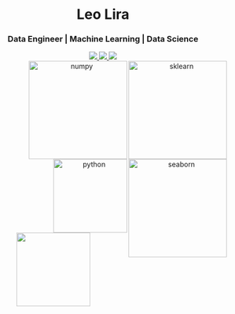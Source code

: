 <h1 align="center">Leo Lira </h1>
<div align="center">
<h3>Data Engineer | Machine Learning | Data Science</h3>

<a href="https://www.linkedin.com/in/liradiniz/" alt="Linkedin">
    <img src="https://img.shields.io/badge/LinkedIn-0077B5?style=for-the-badge&logo=linkedin&logoColor=white" />
 </a>
     
    
  <a href="http://api.whatsapp.com/send?phone=5516981438827" alt="WhatsApp">
    <img src="https://img.shields.io/badge/WhatsApp-25D366?style=for-the-badge&logo=whatsapp&logoColor=white"/>
    </a>
  
  <a href="liradiniz89@gmail.com">
    <img src="https://img.shields.io/badge/e‑mail-D14836.svg?style=for-the-badge&logo=GMail&logoColor=white">
    </a>
 </div>
 
<div align="center">
 <img width="200" align="right" src="https://upload.wikimedia.org/wikipedia/commons/0/05/Scikit_learn_logo_small.svg" alt="sklearn" /> 
 <img width="200" align="right" src="https://upload.wikimedia.org/wikipedia/commons/1/1a/NumPy_logo.svg" alt="numpy" /> 
 <img width="200" align="right" src="https://seaborn.pydata.org/_images/logo-tall-lightbg.svg" alt="seaborn" />
 <img width="150" align="right" src="https://cdn3.iconfinder.com/data/icons/logos-and-brands-adobe/512/267_Python-512.png" alt="python" />  
 
  
  <img height="150em" src="https://github-readme-stats.vercel.app/api/top-langs/?username=FireStrings&layout=compact&langs_count=16&theme=dark"/>
  </div>
<!-- ![Snake animation](https://github.com/brunoamaraldev/brunoamaraldev/blob/output/github-contribution-grid-snake.svg) -->
<!-- -->
